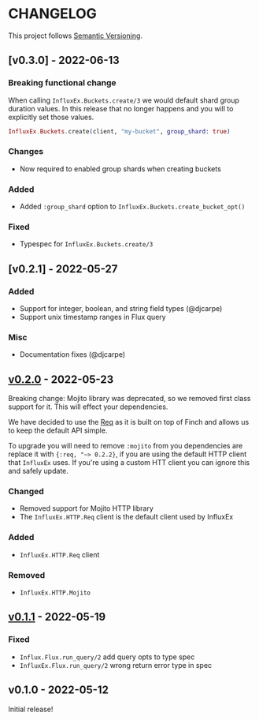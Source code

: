 # CHANGELOG

This project follows [Semantic Versioning](https://semver.org/spec/v2.0.0.html).

## [v0.3.0] - 2022-06-13

### Breaking functional change

When calling `InfluxEx.Buckets.create/3` we would default shard group duration
values. In this release that no longer happens and you will to explicitly set
those values.

```elixir
InfluxEx.Buckets.create(client, "my-bucket", group_shard: true)
```

### Changes

- Now required to enabled group shards when creating buckets

### Added

- Added `:group_shard` option to `InfluxEx.Buckets.create_bucket_opt()`

### Fixed

- Typespec for `InfluxEx.Buckets.create/3`


## [v0.2.1] - 2022-05-27

### Added

- Support for integer, boolean, and string field types (@djcarpe)
- Support unix timestamp ranges in Flux query

### Misc

- Documentation fixes (@djcarpe)

## [v0.2.0] - 2022-05-23

Breaking change: Mojito library was deprecated, so we removed first class
support for it. This will effect your dependencies.

We have decided to use the [Req](https://hex.pm/packages/req) as it is built on
top of Finch and allows us to keep the default API simple.

To upgrade you will need to remove `:mojito` from you dependencies are replace
it with `{:req, "~> 0.2.2}`, if you are using the default HTTP client that
`InfluxEx` uses. If you're using a custom HTT client you can ignore this and
safely update.

### Changed

- Removed support for Mojito HTTP library
- The `InfluxEx.HTTP.Req` client is the default client used by InfluxEx

### Added

- `InfluxEx.HTTP.Req` client

### Removed

- `InfluxEx.HTTP.Mojito`

## [v0.1.1] - 2022-05-19

### Fixed

- `Influx.Flux.run_query/2` add query opts to type spec
- `InfluxEx.Flux.run_query/2` wrong return error type in spec

## v0.1.0 - 2022-05-12

Initial release!

[v0.2.0]: https://github.com/mattludwigs/influx_ex/compare/v0.1.1...v0.2.0
[v0.1.1]: https://github.com/mattludwigs/influx_ex/compare/v0.1.0...v0.1.1
